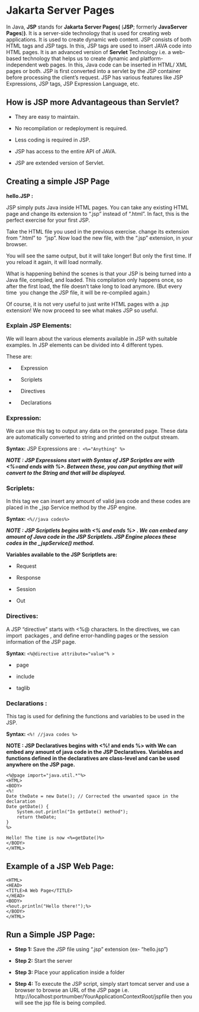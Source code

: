 
# Jakarta Server Pages

In Java, **JSP** stands for **Jakarta Server Pages(** (**JSP**; formerly **JavaServer Pages**)**)**. It is a server-side technology that is used for creating web applications. It is used to create dynamic web content. JSP consists of both HTML tags and JSP tags. In this, JSP tags are used to insert JAVA code into HTML pages. It is an advanced version of **Servlet** Technology i.e. a web-based technology that helps us to create dynamic and platform-independent web pages. In this, Java code can be inserted in HTML/ XML pages or both. JSP is first converted into a servlet by the JSP container before processing the client’s request. JSP has various features like JSP Expressions, JSP tags, JSP Expression Language, etc.

**How is JSP more Advantageous than Servlet?**
----------------------------------------------

*   They are easy to maintain.
    
*   No recompilation or redeployment is required.
    
*   Less coding is required in JSP.
    
*   JSP has access to the entire API of JAVA.
    
*   JSP are extended version of Servlet.

Creating a simple JSP Page
--------------------------

**hello.JSP :**

JSP simply puts Java inside HTML pages. You can take any existing HTML page and change its extension to “.jsp” instead of “.html”. In fact, this is the perfect exercise for your first JSP.

Take the HTML file you used in the previous exercise. change its extension from “.html” to  “jsp”. Now load the new file, with the “.jsp” extension, in your browser.

You will see the same output, but it will take longer! But only the first time. If you reload it again, it will load normally.

What is happening behind the scenes is that your JSP is being turned into a Java file, compiled, and loaded. This compilation only happens once, so after the first load, the file doesn’t take long to load anymore. (But every time  you change the JSP file, it will be re-compiled again.)

Of course, it is not very useful to just write HTML pages with a .jsp extension! We now proceed to see what makes JSP so useful.

### **Explain JSP Elements:**

We will learn about the various elements available in JSP with suitable examples. In JSP elements can be divided into 4 different types.

These are:

*       Expression
    
*       Scriplets
    
*       Directives
    
*       Declarations
    

### Expression:

We can use this tag to output any data on the generated page. These data are automatically converted to string and printed on the output stream.

**Syntax:**
JSP Expressions are :` <%="Anything" %>`


***NOTE : JSP Expressions start with Syntax of JSP Scriptles are with <%=and ends with %>.  Between these, you can put anything that will convert to the String and that will be displayed.***

### **Scriplets:**

In this tag we can insert any amount of valid java code and these codes are placed in the \_jsp Service method by the JSP engine.

**Syntax:**
`<%//java codes%>`


***NOTE : JSP Scriptlets begins with <% and ends %> . We can embed any amount of Java code in the JSP Scriptlets. JSP Engine places these codes in the _jspService() method.***


**Variables available to the JSP Scriptlets are:**

*    Request
    
*    Response
    
*    Session
    
*    Out


### **Directives:**

A JSP “directive” starts with <%@ characters. In the directives, we can import  packages , and define error-handling pages or the session information of the JSP page.

**Syntax:**
`<%@directive attribute="value"% > `


*    page
    
*    include
    
*    taglib


### **Declarations :**

This tag is used for defining the functions and variables to be used in the JSP.

**Syntax:**
`<%!
  //java codes
%>`

****NOTE : JSP Declaratives begins with <%! and ends %> with We can embed any amount of java code in the JSP Declaratives. Variables and functions defined in the declaratives are class-level and can be used anywhere on the JSP page.****


```
<%@page import="java.util.*"%>
<HTML>
<BODY>
<%!
Date theDate = new Date(); // Corrected the unwanted space in the declaration
Date getDate() {
    System.out.println("In getDate() method");
    return theDate;
}
%>

Hello! The time is now <%=getDate()%>
</BODY>
</HTML>
```
 ## Example of a JSP Web Page:
 ```
 <HTML>
 <HEAD>
 <TITLE>A Web Page</TITLE>
 </HEAD>
 <BODY>
 <%out.println("Hello there!");%>
 </BODY>
 </HTML>

```

Run a Simple JSP Page:
----------------------

*   **Step 1:** Save the JSP file using “.jsp” extension (ex- “hello.jsp”)
    
*   **Step 2:** Start the server
    
*   **Step 3:** Place your application inside a folder
    
*   **Step 4:** To execute the JSP script, simply start tomcat server and use a browser to browse an URL of the JSP page i.e. http://localhost:portnumber/YourApplicationContextRoot/jspfile then you will see the jsp file is being compiled.
